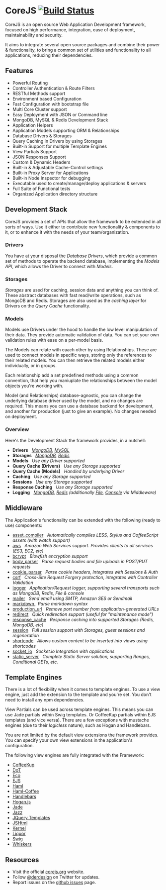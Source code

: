# CoreJS [![Build Status](https://secure.travis-ci.org/corejs/corejs.png)](http://travis-ci.org/corejs/corejs)

CoreJS is an open source Web Application Development framework, focused on high performance, integration, ease of 
deployment, maintainability and security.

It aims to integrate several open source packages and combine their power &amp; functionality, to bring a common set of
utilities and functionality to all applications, reducing their dependencies.

## Features

- Powerful Routing
- Controller Authentication & Route Filters
- RESTful Methods support
- Environment based Configuration
- Fast Configuration with bootstrap file
- Multi Core Cluster support
- Easy Deployment with JSON or Command line
- MongoDB, MySQL & Redis Development Stack
- Application Helpers
- Application Models supporting ORM &amp; Relationships
- Database Drivers & Storages
- Query Caching in Drivers by using Storages
- Built-in Support for multiple Template Engines
- View Partials Support
- JSON Responses Support
- Custom & Dynamic Headers
- Built-in & Adjustable Cache-Control settings
- Built-in Proxy Server for Applications
- Built-in Node Inspector for debugging
- Executable used to create/manage/deploy applications &amp; servers
- Full Suite of Functional tests
- Organized Application directory structure

## Development Stack

CoreJS provides a set of APIs that allow the framework to be extended in all sorts of ways. Use it either to contribute
new functionality &amp; components to it, or to enhance it with the needs of your team/organization.

### Drivers

You have at your disposal the _Database Drivers_, which provide a common set of methods to operate the backend database,
implementing the _Models API_, which allows the Driver to connect with _Models_.

### Storages

_Storages_ are used for caching, session data and anything you can think of. These abstract databases with fast read/write 
operations, such as MongoDB and Redis. Storages are also used as the _caching layer_ for Drivers on the _Query Cache_ functionality.

### Models

Models use Drivers under the hood to handle the low level manipulation of their data. They provide automatic validation of data.
You can set your own validation rules with ease on a per-model basis.

The Models can relate with eaach other by using Relationships. These are used to connect models in specific ways, storing only the
references to their related models. You can then retrieve the related models either individually, or in groups.

Each relationship add a set predefined methods using a common convention, that help you maniuplate the relationships between
the model objects you're working with.

Model (and Relationships) database-agnostic, you can change the underlying database driver used by the model, and no changes are required. This
means you can use a database backend for development, and another for production (just to give an example). No changes needed on deployment.

### Overview

Here's the Development Stack the framework provides, in a nutshell:

- **Drivers** &nbsp; _[MongoDB](https://github.com/corejs/corejs/blob/master/drivers/mongodb.js), [MySQL](https://github.com/corejs/corejs/blob/master/drivers/mysql.js)_
- **Storages** &nbsp; _[MongoDB](https://github.com/corejs/corejs/blob/master/storages/mongodb.js), [Redis](https://github.com/corejs/corejs/blob/master/storages/redis.js)_
- **Models** &nbsp; _Use any Driver supported_
- **Query Cache (Drivers)** &nbsp; _Use any Storage supported_
- **Query Cache (Models)** &nbsp; _Handled by underlying Driver_
- **Caching** &nbsp; _Use any Storage supported_
- **Sessions** &nbsp; _Use any Storage supported_
- **Response Caching** &nbsp; _Use any Storage supported_
- **Logging** &nbsp; _[MongoDB](https://github.com/corejs/corejs/blob/master/middleware/logger/transport-mongodb.js), 
[Redis](https://github.com/corejs/corejs/blob/master/middleware/logger/transport-redis.js) (additionally 
[File](https://github.com/corejs/corejs/blob/master/middleware/logger/transport-file.js), [Console](https://github.com/corejs/corejs/blob/master/middleware/logger/transport-console.js) via Middleware)_

## Middleware

The Application's functionality can be extended with the following (ready to use) components:

- [asset_compiler](http://corejs.org/middleware#asset_compiler) &nbsp; *Automatically compiles LESS, Stylus and CoffeeScript assets (with watch support)*
- [aws](http://corejs.org/middleware#aws) &nbsp; *Amazon Web Services support. Provides clients to all services (ES3, EC2, etc)*
- [bcrypt](http://corejs.org/middleware#bcrypt) &nbsp; *Blowfish encryption support*
- [body_parser](http://corejs.org/middleware#body_parser) &nbsp; *Parse request bodies and file uploads in POST/PUT requests*
- [cookie_parser](http://corejs.org/middleware#cookie_parser) &nbsp; *Parse cookie headers, Integrates with Sessions & Auth*
- [csrf](http://corejs.org/middleware#csrf) &nbsp; *Cross-Site Request Forgery protection, integrates with Controller Validation*
- [logger](http://corejs.org/middleware#logger) &nbsp; *Application/Request logger, supporting several transports such as MongoDB, Redis, File &amp; console*
- [mailer](http://corejs.org/middleware#mailer) &nbsp; *Send email using SMTP, Amazon SES or Sendmail*
- [ markdown ](http://corejs.org/middleware#markdown) &nbsp; *Parse markdown syntax*
- [production_url](http://corejs.org/middleware#production_url) &nbsp; *Remove port number from application-generated URLs*
- [redirect](http://corejs.org/middleware#redirect) &nbsp; *Quick redirection support (useful for "maintenance mode")*
- [response_cache](http://corejs.org/middleware#response_cache) &nbsp; *Response caching into supported Storages (Redis, MongoDB, etc)*
- [session](http://corejs.org/middleware#session) &nbsp; *Full session support with Storages, guest sessions and regeneration*
- [shortcode](http://corejs.org/middleware#shortcode) &nbsp; *Allows custom content to be inserted into views using shortcodes*
- [socket_io](http://corejs.org/middleware#socket_io) &nbsp; *Socket.io Integration with applications*
- [static_server](http://corejs.org/middleware#static_server) &nbsp; *Complete Static Server solution, supporting Ranges, Conditional GETs, etc.*

## Template Engines

There is a lot of flexibility when it comes to template engines. To use a view engine, just add the extension 
to the template and you're set. You don't need to install any npm dependencies.

View Partials can be used across template engines. This means you can use Jade partials within Swig templates. Or CoffeeKup
partials within EJS templates (and vice versa). There are a few exceptions with mustache engines (due to their *logicless*
nature), such as Hogan and Handlebars.

You are not limited by the default view extensions the framework provides. You can specify your own view extensions in the
application's configuration.

The following view engines are fully integrated with the Framework:

- [CoffeeKup](https://github.com/mauricemach/coffeekup)
- [DoT](https://github.com/olado/doT)
- [Eco](https://github.com/sstephenson/eco)
- [EJS](https://github.com/visionmedia/ejs)
- [Haml](https://github.com/visionmedia/haml.js)
- [Haml-Coffee](https://github.com/9elements/haml-coffee)
- [Handlebars](https://github.com/wycats/handlebars.js)
- [Hogan.js](https://github.com/twitter/hogan.js)
- [Jade](https://github.com/visionmedia/jade)
- [Jazz](https://github.com/shinetech/jazz)
- [JQuery Templates](https://github.com/kof/node-jqtpl)
- [JSHtml](https://github.com/LuvDaSun/jshtml)
- [Kernel](https://github.com/c9/kernel)
- [Liquor](https://github.com/chjj/liquor)
- [Swig](https://github.com/paularmstrong/swig)
- [Whiskers](https://github.com/gsf/whiskers.js/tree)

## Resources

- Visit the official [corejs.org](http://corejs.org) website.
- Follow [@derdesign](http://twitter.com/derdesign) on Twitter for updates.
- Report issues on the [github issues](https://github.com/corejs/corejs/issues) page.

